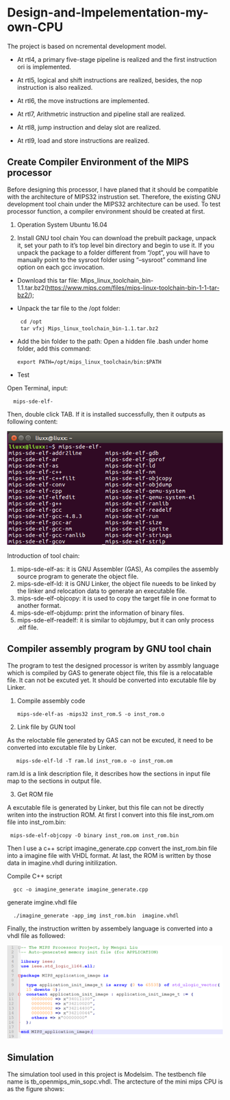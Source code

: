 # Design-and-Impelementation-my-own-CPU


The project is based on ncremental development model.

- At rtl4, a primary five-stage pipeline is realized and the first instruction ori is implemented.

- At rtl5, logical and shift instructions are realized, besides, the nop instruction is also realized.

- At rtl6, the move instructions are implemented.

- At rtl7, Arithmetric instruction and pipeline stall are realized.

- At rtl8, jump instruction and delay slot are realized.

- At rtl9, load and store instructions are realized.


## Create Compiler Environment of the MIPS processor

Before designing this processor, I have planed that it should be compatible with the architecture of MIPS32 instrustion set. Therefore, the existing GNU development tool chain under the MIPS32 architecture can be used. To test processor function, a compiler environment should be created at first.

1. Operation System
Ubuntu 16.04

2. Install GNU tool chain
You can download the prebuilt package, unpack it, set your path to it’s top level bin directory and begin to use it. If you unpack the package to a folder different from “/opt“, you will have to manually point to the sysroot folder using “–sysroot” command line option on each gcc invocation.

 - Download this tar file: Mips_linux_toolchain_bin-1.1.tar.bz2(https://www.mips.com/files/mips-linux-toolchain-bin-1-1-tar-bz2/);
 - Unpack the tar file to the /opt folder:
 
        cd /opt
        tar vfxj Mips_linux_toolchain_bin-1.1.tar.bz2
         
 - Add the bin folder to the path:
 Open a hidden file .bash under home folder, add this command:
 
       export PATH=/opt/mips_linux_toolchain/bin:$PATH
     
- Test

Open Terminal, input:

      mips-sde-elf-

Then, double click TAB. If it is installed successfully, then it outputs as following content: 
                
![picture](pictures/mips_compiler_test.png)           
 
 Introduction of tool chain:
 
 1. mips-sde-elf-as: it is GNU Assembler (GAS), As compiles the assembly source program to generate the object file.
 2. mips-sde-elf-ld: it is GNU Linker, the object file nueeds to be linked by the linker and relocation data to generate an executable file.
 3. mips-sde-elf-objcopy: it is used to copy the target file in one format to another format.
 4. mips-sde-elf-objdump: print the information of binary files.
 5. mips-sde-elf-readelf: it is similar to objdumpy, but it can only process .elf file.
 
 ## Compiler assembly program by GNU tool chain
 
The program to test the designed processor is writen by assmbly language which is compiled by GAS to generate object file, this file is a relocatable file. It can not be excuted yet. It should be converted into excutable file by Linker. 

1. Compile assembly code

       mips-sde-elf-as -mips32 inst_rom.S -o inst_rom.o
      
2. Link file by GUN tool

As the reloctable file generated by GAS can not be excuted, it need to be converted into excutable file by Linker. 

       mips-sde-elf-ld -T ram.ld inst_rom.o -o inst_rom.om
       
ram.ld is a link description file, it describes how the sections in input file map to the sections in output file.


3. Get ROM file

A excutable file is generated by Linker, but this file can not be directly writen into the instruction ROM. At first I convert into this file inst_rom.om file into inst_rom.bin:

     mips-sde-elf-objcopy -O binary inst_rom.om inst_rom.bin
     
Then I use a c++ script imagine_generate.cpp convert the inst_rom.bin file into a imagine file with VHDL format. At last, the ROM is written by those data in imagine.vhdl during initilization.

Compile C++ script
      
      gcc -o imagine_generate imagine_generate.cpp

generate imgine.vhdl file
 
      ./imagine_generate -app_img inst_rom.bin  imagine.vhdl
      
Finally, the instruction written by assembely language is converted into a vhdl file as followed:

![picture](pictures/imagine.png) 
     
## Simulation

The simulation tool used in this project is Modelsim. The testbench file name is tb_openmips_min_sopc.vhdl. The arctecture of the mini mips CPU is as the figure shows:


 

 









